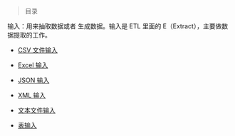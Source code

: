 

> 目录

输入：用来抽取数据或者
生成数据。输入是 ETL 里面的 E（Extract），主要做数据提取的工作。

- [CSV 文件输入](https://github.com/ZGG2016/knowledgesystem/blob/master/23%20DataWarehouse/Kettle/%E8%BE%93%E5%87%BA/Microsoft%20Excel%20%E8%BE%93%E5%87%BA.md)

- [Excel 输入](https://github.com/ZGG2016/knowledgesystem/blob/master/23%20DataWarehouse/Kettle/%E8%BE%93%E5%87%BA/SQL%20%E6%96%87%E4%BB%B6%E8%BE%93%E5%87%BA.md)

- [JSON 输入](https://github.com/ZGG2016/knowledgesystem/blob/master/23%20DataWarehouse/Kettle/%E8%BE%93%E5%87%BA/%E5%88%A0%E9%99%A4.md)

- [XML 输入](https://github.com/ZGG2016/knowledgesystem/blob/master/23%20DataWarehouse/Kettle/%E8%BE%93%E5%87%BA/%E6%96%87%E6%9C%AC%E6%96%87%E4%BB%B6%E8%BE%93%E5%87%BA.md)

- [文本文件输入](https://github.com/ZGG2016/knowledgesystem/blob/master/23%20DataWarehouse/Kettle/%E8%BE%93%E5%87%BA/%E6%9B%B4%E6%96%B0%E6%8F%92%E5%85%A5%E6%9B%B4%E6%96%B0.md)

- [表输入](https://github.com/ZGG2016/knowledgesystem/blob/master/23%20DataWarehouse/Kettle/%E8%BE%93%E5%87%BA/%E8%A1%A8%E8%BE%93%E5%87%BA.md)
